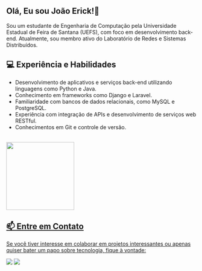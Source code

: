 ## Olá, Eu sou João Erick!👋

Sou um estudante de Engenharia de Computação pela Universidade Estadual de Feira de Santana (UEFS), com foco em desenvolvimento back-end. Atualmente, sou membro ativo do Laboratório de Redes e Sistemas Distribuídos.

## 💻 Experiência e Habilidades

- Desenvolvimento de aplicativos e serviços back-end utilizando linguagens como Python e Java.
- Conhecimento em frameworks como Django e Laravel.
- Familiaridade com bancos de dados relacionais, como MySQL e PostgreSQL.
- Experiência com integração de APIs e desenvolvimento de serviços web RESTful.
- Conhecimentos em Git e controle de versão.

 <br>
 <div>
  <a href="https://github.com/JoaoErick">
  <!--<img height="180em" src="https://github-readme-stats.vercel.app/api?username=JoaoErick&show_icons=true&theme=nord&include_all_commits=true&count_private=true"/>-->
  <img height="180em" src="https://github-readme-stats.vercel.app/api/top-langs/?username=JoaoErick&layout=compact&langs_count=7&theme=nord"/>
</div>
  
## 📫 Entre em Contato

Se você tiver interesse em colaborar em projetos interessantes ou apenas quiser bater um papo sobre tecnologia, fique à vontade:
<div> 
  <a href = "mailto:jerick1700@gmail.com"><img src="https://img.shields.io/badge/-Gmail-%23333?style=for-the-badge&logo=gmail&logoColor=white" target="_blank"></a>
  <a href="https://www.linkedin.com/in/jo%C3%A3o-erick-barbosa-9050801b0/" target="_blank"><img src="https://img.shields.io/badge/-LinkedIn-%230077B5?style=for-the-badge&logo=linkedin&logoColor=white" target="_blank"></a> 
</div>
